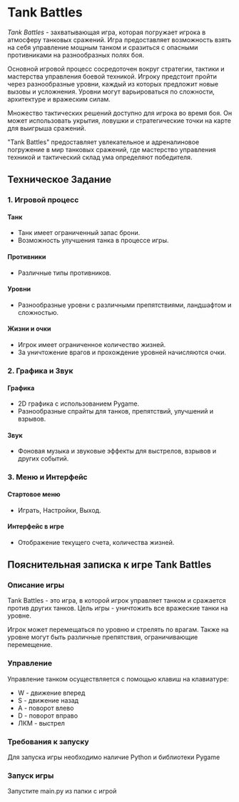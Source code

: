 # Tank Battles

*Tank Battles* - захватывающая игра, которая погружает игрока в атмосферу танковых сражений. Игра предоставляет возможность взять на себя управление мощным танком и сразиться с опасными противниками на разнообразных полях боя.

Основной игровой процесс сосредоточен вокруг стратегии, тактики и мастерства управления боевой техникой. Игроку предстоит пройти через разнообразные уровни, каждый из которых предложит новые вызовы и усложнения. Уровни могут варьироваться по сложности, архитектуре и вражеским силам.

Множество тактических решений доступно для игрока во время боя. Он может использовать укрытия, ловушки и стратегические точки на карте для выигрыша сражений.

"Tank Battles" предоставляет увлекательное и адреналиновое погружение в мир танковых сражений, где мастерство управления техникой и тактический склад ума определяют победителя.

## Техническое Задание

### 1. Игровой процесс
#### Танк
- Танк имеет ограниченный запас брони.
- Возможность улучшения танка в процессе игры.

#### Противники
- Различные типы противников.

#### Уровни
- Разнообразные уровни с различными препятствиями, ландшафтом и сложностью.

#### Жизни и очки
- Игрок имеет ограниченное количество жизней.
- За уничтожение врагов и прохождение уровней начисляются очки.

### 2. Графика и Звук
#### Графика
- 2D графика с использованием Pygame.
- Разнообразные спрайты для танков, препятствий, улучшений и взрывов.

#### Звук
- Фоновая музыка и звуковые эффекты для выстрелов, взрывов и других событий.

### 3. Меню и Интерфейс
#### Стартовое меню
- Играть, Настройки, Выход.

#### Интерфейс в игре
- Отображение текущего счета, количества жизней.

## Пояснительная записка к игре Tank Battles

### Описание игры

Tank Battles - это игра, в которой игрок управляет танком и сражается против других танков. Цель игры - уничтожить все вражеские танки на уровне.

Игрок может перемещаться по уровню и стрелять по врагам. Также на уровне могут быть различные препятствия, ограничивающие перемещение.

### Управление

Управление танком осуществляется с помощью клавиш на клавиатуре:

- W - движение вперед
- S - движение назад
- A - поворот влево
- D - поворот вправо
- ЛКМ - выстрел

### Требования к запуску

Для запуска игры необходимо наличие Python и библиотеки Pygame

### Запуск игры

Запустите main.py из папки с игрой
